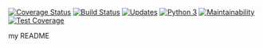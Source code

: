[![Coverage Status](https://coveralls.io/repos/github/gabrielfior/unknown-bot/badge.svg)](https://coveralls.io/github/gabrielfior/unknown-bot) [![Build Status](https://travis-ci.org/gabrielfior/unknown-bot.svg?branch=master)](https://travis-ci.org/gabrielfior/unknown-bot) [![Updates](https://pyup.io/repos/github/gabrielfior/unknown-bot/shield.svg)](https://pyup.io/repos/github/gabrielfior/unknown-bot/) [![Python 3](https://pyup.io/repos/github/gabrielfior/unknown-bot/python-3-shield.svg)](https://pyup.io/repos/github/gabrielfior/unknown-bot/) [![Maintainability](https://api.codeclimate.com/v1/badges/67b4a6aeb2a4e65ac1a4/maintainability)](https://codeclimate.com/github/gabrielfior/unknown-bot/maintainability) [![Test Coverage](https://api.codeclimate.com/v1/badges/67b4a6aeb2a4e65ac1a4/test_coverage)](https://codeclimate.com/github/gabrielfior/unknown-bot/test_coverage)

my README
